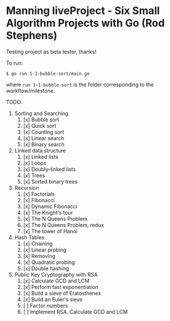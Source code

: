 # Manning liveProject - Six Small Algorithm Projects with Go (Rod Stephens)

Testing project as beta tester, thanks!

To run:

```
$ go run 1-1-bubble-sort/main.go
```

where `run 1-1-bubble-sort` is the folder corresponding to the workflow/milestone.

TODO:
1. Sorting and Searching
    1. [x] Bubble sort
    2. [x] Quick sort
    3. [x] Counting sort
    4. [x] Linear search
    5. [x] Binary search
2. Linked data structure
    1. [x] Linked lists
    2. [x] Loops
    3. [x] Doubly-linked lists
    4. [x] Trees
    5. [x] Sorted binary trees
3. Recursion
    1. [x] Factorials
    2. [x] Fibonacci
    3. [x] Dynamic Fibonacci
    4. [x] The Knight's tour
    5. [x] The N Queens Problem
    6. [x] The N Queens Problem, redux
    7. [x] The tower of Hanoi
4. Hash Tables
    1. [x] Chaining
    2. [x] Linear probing
    3. [x] Removing
    4. [x] Quadratic probing
    5. [x] Double hashing
5. Public Key Cryptography with RSA
    1. [x] Calculate GCD and LCM
    2. [x] Perform fast exponentiation
    3. [x] Build a sieve of Eratosthenes
    4. [x] Build an Euler's sieve
    5. [ ] Factor numbers
    6. [ ] Implement RSA. Calculate GCD and LCM
